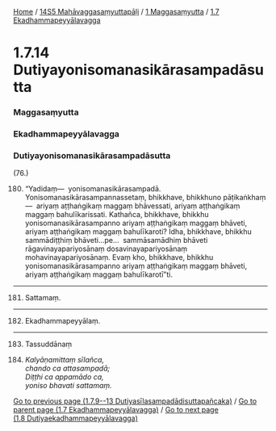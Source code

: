 
[Home](/) / [14S5 Mahāvaggasaṃyuttapāḷi](/tipitaka/14S5.md) / [1 Maggasaṃyutta](/tipitaka/14S5/1.md) / [1.7 Ekadhammapeyyālavagga](/tipitaka/14S5/1/1.7.md)

# 1.7.14 Dutiyayonisomanasikārasampadāsutta

### Maggasaṃyutta

### Ekadhammapeyyālavagga

### Dutiyayonisomanasikārasampadāsutta

(76.)

180. “Yadidaṃ—  yonisomanasikārasampadā. Yonisomanasikārasampannassetaṃ, bhikkhave, bhikkhuno pāṭikaṅkhaṃ—  ariyaṃ aṭṭhaṅgikaṃ maggaṃ bhāvessati, ariyaṃ aṭṭhaṅgikaṃ maggaṃ bahulīkarissati. Kathañca, bhikkhave, bhikkhu yonisomanasikārasampanno ariyaṃ aṭṭhaṅgikaṃ maggaṃ bhāveti, ariyaṃ aṭṭhaṅgikaṃ maggaṃ bahulīkaroti? Idha, bhikkhave, bhikkhu sammādiṭṭhiṃ bhāveti…pe…  sammāsamādhiṃ bhāveti rāgavinayapariyosānaṃ dosavinayapariyosānaṃ mohavinayapariyosānaṃ. Evaṃ kho, bhikkhave, bhikkhu yonisomanasikārasampanno ariyaṃ aṭṭhaṅgikaṃ maggaṃ bhāveti, ariyaṃ aṭṭhaṅgikaṃ maggaṃ bahulīkarotī”ti.

---

181. Sattamaṃ.



---

182. Ekadhammapeyyālaṃ.



---

183. Tassuddānaṃ



184. _Kalyāṇamittaṃ sīlañca,_  
_chando ca attasampadā;_  
_Diṭṭhi ca appamādo ca,_  
_yoniso bhavati sattamaṃ._  


[Go to previous page (1.7.9--13 Dutiyasīlasampadādisuttapañcaka)](/tipitaka/14S5/1/1.7/1.7.9--13.md) / [Go to parent page (1.7 Ekadhammapeyyālavagga)](/tipitaka/14S5/1/1.7.md) / [Go to next page (1.8 Dutiyaekadhammapeyyālavagga)](/tipitaka/14S5/1/1.8.md)


